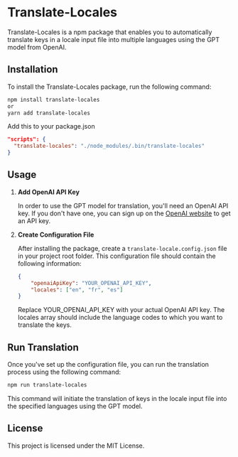 # Translate-Locales

Translate-Locales is a npm package that enables you to automatically translate keys in a locale input file into multiple languages using the GPT model from OpenAI.

## Installation

To install the Translate-Locales package, run the following command:

```bash
npm install translate-locales
or
yarn add translate-locales
```

Add this to your package.json

```json
"scripts": {
  "translate-locales": "./node_modules/.bin/translate-locales"
}
```

## Usage

1. **Add OpenAI API Key**

   In order to use the GPT model for translation, you'll need an OpenAI API key. If you don't have one, you can sign up on the [OpenAI website](https://openai.com) to get an API key.

2. **Create Configuration File**

   After installing the package, create a `translate-locale.config.json` file in your project root folder. This configuration file should contain the following information:

   ```json
   {
       "openaiApiKey": "YOUR_OPENAI_API_KEY",
       "locales": ["en", "fr", "es"]
   }
   ```
   
   Replace YOUR_OPENAI_API_KEY with your actual OpenAI API key. The locales array should include the language codes to which you want to translate the keys.
   
## Run Translation

Once you've set up the configuration file, you can run the translation process using the following command:

```bash
npm run translate-locales
```

This command will initiate the translation of keys in the locale input file into the specified languages using the GPT model.


## License
This project is licensed under the MIT License.
   

